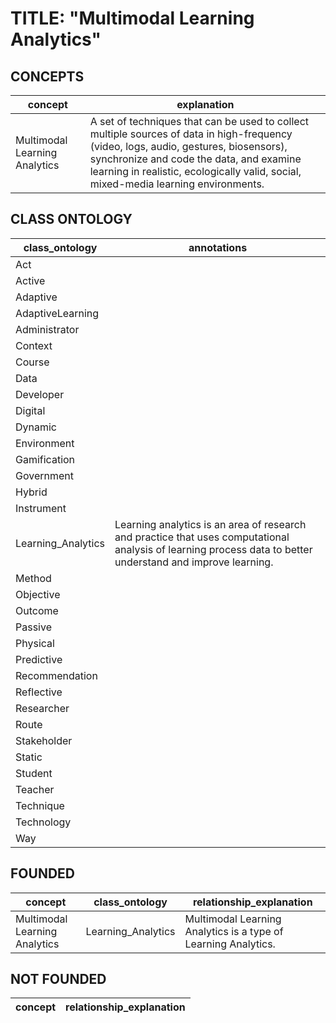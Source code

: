 # TITLE: "Multimodal Learning Analytics"
## CONCEPTS
| concept | explanation |
|---|---|
| Multimodal Learning Analytics | A set of techniques that can be used to collect multiple sources of data in high-frequency (video, logs, audio, gestures, biosensors), synchronize and code the data, and examine learning in realistic, ecologically valid, social, mixed-media learning environments. |
## CLASS ONTOLOGY
| class_ontology | annotations |
|---|---|
| Act |  |
| Active |  |
| Adaptive |  |
| AdaptiveLearning |  |
| Administrator |  |
| Context |  |
| Course |  |
| Data |  |
| Developer |  |
| Digital |  |
| Dynamic |  |
| Environment |  |
| Gamification |  |
| Government |  |
| Hybrid |  |
| Instrument |  |
| Learning_Analytics | Learning analytics is an area of research and practice that uses computational analysis of learning process data to better understand and improve learning. |
| Method |  |
| Objective |  |
| Outcome |  |
| Passive |  |
| Physical |  |
| Predictive |  |
| Recommendation |  |
| Reflective |  |
| Researcher |  |
| Route |  |
| Stakeholder |  |
| Static |  |
| Student |  |
| Teacher |  |
| Technique |  |
| Technology |  |
| Way |
## FOUNDED 
| concept | class_ontology | relationship_explanation |
|---|---|---|
| Multimodal Learning Analytics | Learning_Analytics | Multimodal Learning Analytics is a type of Learning Analytics. |
## NOT FOUNDED
| concept | relationship_explanation |
|---|---|